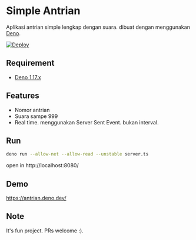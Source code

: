 # Simple Antrian
Aplikasi antrian simple lengkap dengan suara. dibuat dengan menggunakan [Deno](https://deno.land).

[![Deploy](https://deno.com/deno-deploy-button.svg)](https://raw.githubusercontent.com/herudi/simple-antrian/master/server.ts)


## Requirement
- [Deno 1.17.x](https://deno.land/)

## Features

- Nomor antrian
- Suara sampe 999
- Real time. menggunakan Server Sent Event. bukan interval.

## Run

```bash
deno run --allow-net --allow-read --unstable server.ts
```

open in http://localhost:8080/

## Demo

https://antrian.deno.dev/

## Note
It's fun project. PRs welcome :).
